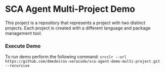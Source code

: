 # SCA Agent Multi-Project Demo

This project is a repository that represents a project with two distinct projects. Each project is created with a different language and package management tool.

### Execute Demo
To run demo perform the following command:
`srcclr --url https://github.com/dmedeiros-veracode/sca-agent-demo-multi-project.git --recursive`
